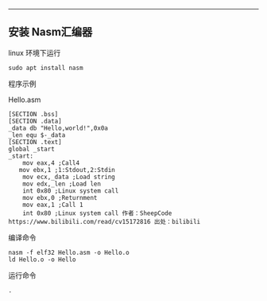 

---

## 安装 Nasm汇编器 

linux 环境下运行

```
sudo apt install nasm 
```

程序示例

Hello.asm

```x86asm
[SECTION .bss]
[SECTION .data]
_data db "Hello,world!",0x0a
_len equ $-_data
[SECTION .text]
global _start
_start:
	mov eax,4 ;Call4
   mov ebx,1 ;1:Stdout,2:Stdin
	mov ecx,_data ;Load string
	mov edx,_len ;Load len
	int 0x80 ;Linux system call
	mov ebx,0 ;Returnment
	mov eax,1 ;Call 1
	int 0x80 ;Linux system call 作者：SheepCode https://www.bilibili.com/read/cv15172816 出处：bilibili
```


编译命令

```
nasm -f elf32 Hello.asm -o Hello.o
ld Hello.o -o Hello 
```

运行命令

```
.
```